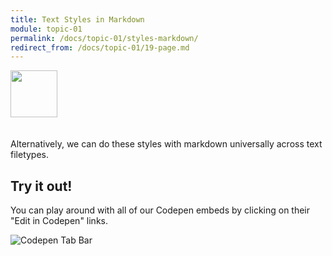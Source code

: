 ```yaml
---
title: Text Styles in Markdown
module: topic-01
permalink: /docs/topic-01/styles-markdown/
redirect_from: /docs/topic-01/19-page.md
---
```


<img src="./../../../img/arrow-divider.svg" style="width: 75px; border: none; margin: 0px 0 20px 0" />

Alternatively, we can do these styles with markdown universally across text filetypes.

<p data-height="600" data-theme-id="30567" data-slug-hash="yowroQ" data-default-tab="html,result" data-user="Media-Ed-Online" data-embed-version="2" data-pen-title="Topic-02: Markdown " class="codepen"></p>
<script async src="https://production-assets.codepen.io/assets/embed/ei.js"></script>

## Try it out!

You can play around with all of our Codepen embeds by clicking on their "Edit in Codepen" links.

![Codepen Tab Bar](../img/codepen-link.png)
